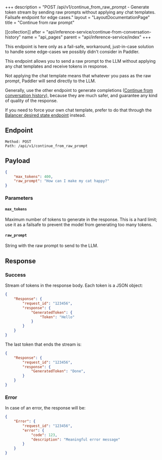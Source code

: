 +++
description = "POST /api/v1/continue_from_raw_prompt - Generate token stream by sending raw prompts without applying any chat templates. Failsafe endpoint for edge cases."
layout = "LayoutDocumentationPage"
title = "Continue from raw prompt"

[[collection]]
after = "api/inference-service/continue-from-conversation-history"
name = "api_pages"
parent = "api/inference-service/index"
+++

<Note>
    This endpoint is here only as a fail-safe, workaround, just-in-case solution to handle some edge-cases we possibly didn't consider in Paddler.
</Note>

This endpoint allows you to send a raw prompt to the LLM without applying any chat templates and receive tokens in response.

Not applying the chat template means that whatever you pass as the raw prompt, Paddler will send directly to the LLM.

Generally, use the other endpoint to generate completions ([Continue from conversation history](api/inference-service/continue-from-conversation-history)), because they are much safer, and guarantee any kind of quality of the response. 

If you need to force your own chat template, prefer to do that through the [Balancer desired state endpoint](api/management-service/put-balancer-desired-state) instead.

## Endpoint

```
Method: POST
Path: /api/v1/continue_from_raw_prompt
```

## Payload

```JSON
{
    "max_tokens": 400,
    "raw_prompt": "How can I make my cat happy?"
}
```

### Parameters

#### `max_tokens`

Maximum number of tokens to generate in the response. This is a hard limit; use it as a failsafe to prevent the model from generating too many tokens.

#### `raw_prompt`

String with the raw prompt to send to the LLM.

## Response

### Success

Stream of tokens in the response body. Each token is a JSON object:

```JSON
{
    "Response": {
        "request_id": "123456",
        "response": {
            "GeneratedToken": {
                "Token": "Hello"
            }
        }
    }
}
```

The last token that ends the stream is:

```JSON
{
    "Response": {
        "request_id": "123456",
        "response": {
            "GeneratedToken": "Done",
        }
    }
}
```

### Error

In case of an error, the response will be:

```JSON
{
    "Error": {
        "request_id": "123456",
        "error": {
            "code": 123,
            "description": "Meaningful error message"
        }
    }
}
```
